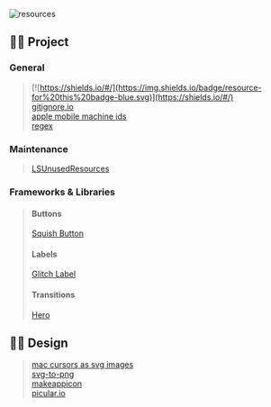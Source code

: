 ![resources](https://user-images.githubusercontent.com/35065894/48777486-042e3280-ed16-11e8-9c61-a1844aaeaa5a.png)

## ☝🏻 Project
### General
> [![https://shields.io/#/](https://img.shields.io/badge/resource-for%20this%20badge-blue.svg)](https://shields.io/#/)  
> [gitignore.io](https://gitignore.io)  
> [apple mobile machine ids](https://gist.github.com/adamawolf/3048717#file-apple_mobile_device_types-txt-L32)  
> [regex](https://regexr.com/)  

### Maintenance
> [LSUnusedResources](https://github.com/tinymind/LSUnusedResources)

### Frameworks & Libraries
> #### Buttons
> [Squish Button](https://github.com/BalestraPatrick/SquishButton)
> #### Labels
> [Glitch Label](https://github.com/kciter/GlitchLabel)
> #### Transitions
> [Hero](https://github.com/HeroTransitions/Hero)

## ✌🏻 Design 
> [mac cursors as svg images](https://github.com/daviddarnes/mac-cursors)  
> [svg-to-png](https://ezgif.com/svg-to-png)  
> [makeappicon](https://makeappicon.com/)  
> [picular.io](https://picular.co)  
